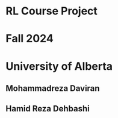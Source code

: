 # RL Course Project
# Fall 2024
# University of Alberta
## Mohammadreza Daviran
## Hamid Reza Dehbashi
